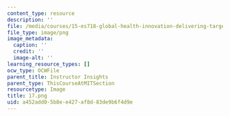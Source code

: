 ```yaml
---
content_type: resource
description: ''
file: /media/courses/15-es718-global-health-innovation-delivering-targeted-advice-to-an-organization-in-the-field-spring-2015/a452add05b8ee427af8d83de9b6f4d9e_17.png
file_type: image/png
image_metadata:
  caption: ''
  credit: ''
  image-alt: ''
learning_resource_types: []
ocw_type: OCWFile
parent_title: Instructor Insights
parent_type: ThisCourseAtMITSection
resourcetype: Image
title: 17.png
uid: a452add0-5b8e-e427-af8d-83de9b6f4d9e
---
```

